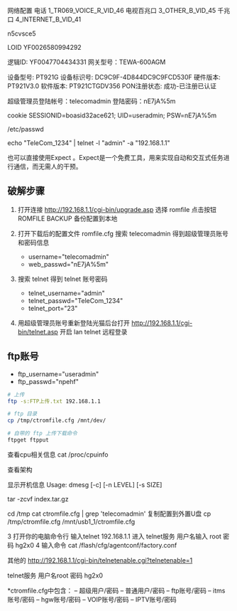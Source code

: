 网络配置
   电话
      1_TR069_VOICE_R_VID_46
   电视百兆口
      3_OTHER_B_VID_45
   千兆口
      4_INTERNET_B_VID_41




n5cvsce5

LOID
YF0026580994292

逻辑ID:	YF0047704434331
网关型号：TEWA-600AGM




设备型号:	PT921G
设备标识号:	DC9C9F-4D844DC9C9FCD530F
硬件版本:	PT921V3.0
软件版本:	PT921CTGDV356
PON注册状态:	成功-已注册已认证



超级管理员登陆帐号：telecomadmin
登陆密码：nE7jA%5m

cookie
SESSIONID=boasid32ace621; UID=useradmin; PSW=nE7jA%5m

/etc/passwd


echo "TeleCom_1234" | telnet -l "admin" -a "192.168.1.1"

也可以直接使用Expect 。Expect是一个免费工具，用来实现自动和交互式任务进行通信，而无需人的干预。



## 破解步骤

1. 打开连接 http://192.168.1.1/cgi-bin/upgrade.asp 选择 romfile 点击按钮 ROMFILE BACKUP 备份配置到本地

2. 打开下载后的配置文件 romfile.cfg 搜索 telecomadmin 得到超级管理员账号和密码信息
   + username="telecomadmin"
   + web_passwd="nE7jA%5m"

3. 搜索 telnet 得到 telnet 账号密码
   + telnet_username="admin"
   + telnet_passwd="TeleCom_1234"
   + telnet_port="23"

4. 用超级管理员账号重新登陆光猫后台打开 http://192.168.1.1/cgi-bin/telnet.asp 开启 lan telnet 远程登录


## ftp账号
   + ftp_username="useradmin"
   + ftp_passwd="npehf"

```bash
# 上传
ftp -s:FTP上传.txt 192.168.1.1

# ftp 目录
cp /tmp/ctromfile.cfg /mnt/dev/

# 自带的 ftp 上传下载命令
ftpget ftpput


```

查看cpu相关信息
cat /proc/cpuinfo

查看架构

显示开机信息
Usage: dmesg [-c] [-n LEVEL] [-s SIZE]




tar -zcvf index.tar.gz


cd /tmp
cat ctromfile.cfg | grep 'telecomadmin'
复制配置到外置U盘
cp /tmp/ctromfile.cfg /mnt/usb1_1/ctromfile.cfg



3 打开你的电脑命令行 输入telnet 192.168.1.1 进入 telnet服务 用户名输入 root 密码 hg2x0
4 输入命令 cat /flash/cfg/agentconf/factory.conf


其他的
http://192.168.1.1/cgi-bin/telnetenable.cgi?telnetenable=1

telnet服务
用户名root
密码 hg2x0




*ctromfile.cfg中包含：
– 超级用户/密码
– 普通用户/密码
– ftp账号/密码
– itms账号/密码
– hgw账号/密码
– VOIP账号/密码
– IPTV账号/密码